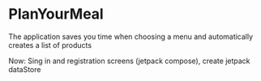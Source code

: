 # PlanYourMeal
The application saves you time when choosing a menu and automatically creates a list of products

Now: Sing in and registration screens (jetpack compose), create jetpack dataStore
